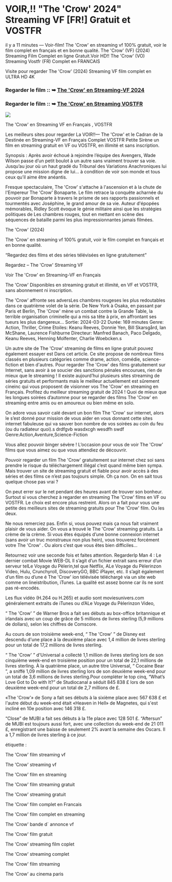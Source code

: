 # VOIR,!! "The 'Crow' 2024" Streaming VF [FR!] Gratuit et VOSTFR

il y a 11 minutes — Voir-film! The 'Crow' en streaming vf 100% gratuit, voir le film complet en français et en bonne qualité. The 'Crow' (VF) (2024) Streaming Film Complet en ligne Gratuit.Voir HD!! The 'Crow' (VO) Streaming Vostfr (FR) Complet en FRANCAIS

Visite pour regarder The 'Crow' (2024) Streaming VF film complet en ULTRA HD 4K

### Regarder le film :: ➥ [The 'Crow' en Streaming-VF 2024](https://t.co/S7OyZf3yFY)

### Regarder le film :: ➥ [The 'Crow' en Streaming VOSTFR](https://t.co/S7OyZf3yFY)

<p dir="auto"><a href="https://t.co/S7OyZf3yFY" title="PLAYNOW" rel="nofollow"><img src="https://i.imgur.com/jhNGoEt.gif" style="max-width: 100%;"></a></p>

The 'Crow' en Streaming VF en Français , VOSTFR

Les meilleurs sites pour regarder La VOIR!!— The 'Crow' et le Cadran de la Destinée en Streaming-VF en Français Complet VOSTFR Petite Sirène un film en streaming gratuit en VF ou VOSTFR, en illimité et sans inscription.

Synopsis : Après avoir échoué à rejoindre l’équipe des Avengers, Wade Wilson passe d’un petit boulot à un autre sans vraiment trouver sa voie. Jusqu’au jour où un haut gradé du Tribunal des Variations Anachroniques lui propose une mission digne de lui… à condition de voir son monde et tous ceux qu’il aime être anéantis.

Fresque spectaculaire, The 'Crow' s'attache à l'ascension et à la chute de l'Empereur The 'Crow' Bonaparte. Le film retrace la conquête acharnée du pouvoir par Bonaparte à travers le prisme de ses rapports passionnels et tourmentés avec Joséphine, le grand amour de sa vie. Auteur d'épopées mémorables, Ridley Scott évoque le génie militaire ainsi que les stratégies politiques de Les chambres rouges, tout en mettant en scène des séquences de bataille parmi les plus impressionnantes jamais filmées.

The 'Crow' (2024)

The 'Crow' en streaming vf 100% gratuit, voir le film complet en français et en bonne qualité.

“Regardez des films et des séries télévisées en ligne gratuitement”

Regardez – The 'Crow' Streaming VF

Voir The 'Crow' en Streaming-VF en Français

The 'Crow' Disponibles en streaming gratuit et illimité, en VF et VOSTFR, sans abonnement ni inscription.

The 'Crow' affronte ses adversLes chambres rougeses les plus redoutables dans ce quatrième volet de la série. De New York à Osaka, en passant par Paris et Berlin, The 'Crow' mène un combat contre la Grande Table, la terrible organisation criminelle qui a mis sa tête à prix, en affrontant ses tueurs les plus dangereux... Sortie: 2024-03-22 Durée: 169 minutes Genre: Action, Thriller, Crime Etoiles: Keanu Reeves, Donnie Yen, Bill Skarsgård, Ian McShane, Laurence Fishburne Directeur: Manfred Banach, Paco Delgado, Keanu Reeves, Henning Molfenter, Charlie Woebcken.s

Un autre site de The 'Crow' streaming de films en ligne gratuit pouvez également essayer est Dans cet article. Ce site propose de nombreux films classés en plusieurs catégories comme drame, action, comédie, science-fiction et bien d'autres. Pour regarder The 'Crow' des films gratuitement sur Internet, sans avoir à se soucier des sanctions pénales encourues, rien de mieux que le streaming ! Il existe aujourd’hui plusieurs sites streaming de séries gratuits et performants mais le meilleur actuellement est sûrement cineinc qui vous proposent de visionner vos The 'Crow' en streaming en Français. Profitez du meilleur streaming gratuit de 2024 ! Quoi de mieux que les longues soirées d’automne pour se regarder des films The 'Crow' en streaming entre amis ou en amoureux ou bien même en solo.

On adore vous savoir calé devant un bon film The 'Crow' sur internet, alors le s’est donné pour mission de vous aider en vous donnant cette sites internet fabuleuse qui va sauver bon nombre de vos soirées au coin du feu (ou du radiateur quoi).s drdfgvb wasdxcgh wesdfh swdf Genre:Action,Aventure,Science-Fiction

Vous allez pouvoir binger sévère ! L’occasion pour vous de voir The 'Crow' films que vous aimez ou que vous attendiez de découvrir.

Pouvoir regarder un film The 'Crow' gratuitement sur internet chez soi sans prendre le risque du téléchargement illégal c’est quand même bien sympa. Mais trouver un site de streaming gratuit et fiable pour avoir accès à des séries et des films ce n’est pas toujours simple. Oh ça non. On en sait tous quelque chose pas vrai ?

On peut errer sur le net pendant des heures avant de trouver son bonheur. Surtout si vous cherchez à regarder en streaming The 'Crow' films en VF ou VOSTFR. Le choix est encore plus restreint. Alors on a fait pour vous une petite des meilleurs sites de streaming gratuits pour The 'Crow' film. Ou les deux.

Ne nous remerciez pas. Enfin si, vous pouvez mais ça nous fait vraiment plaisir de vous aider. On vous a trouvé le The 'Crow' streaming gratuits. La crème de la crème. Si vous êtes équipés d’une bonne connexion internet (sans avoir un truc monstrueux non plus hein), vous trouverez forcément votre The 'Crow' . Ou alors c’est que vous êtes bien difficiles…

Retournez voir une seconde fois et faites attention. RegarderIp Man 4 : Le dernier combat Movie WEB-DL Il s’agit d’un fichier extrait sans erreur d’un serveur telLe Voyage du Pèlerin,tel que Netflix, ALe Voyage du Pèlerinzon Video, Hulu, Crunchyroll, DiscoveryGO, BBC iPlayer, etc. Il s’agit également d’un film ou d’une é The 'Crow' ion télévisée téléchargé via un site web comme on lineistribution, iTunes. La qualité est assez bonne car ils ne sont pas ré-encodés.

Les flux vidéo (H.264 ou H.265) et audio sont moviesunivers.com généralement extraits de iTunes ou d’ALe Voyage du Pèlerinzon Video,

“ The 'Crow' ” de Warner Bros a fait ses débuts au box-office britannique et irlandais avec un coup de grâce de 5 millions de livres sterling (5,9 millions de dollars), selon les chiffres de Comscore.

Au cours de son troisième week-end, “ The 'Crow' ” de Disney est descendu d'une place à la deuxième place avec 1,4 million de livres sterling pour un total de 17,2 millions de livres sterling.

“ The 'Crow' ” d'Universal a collecté 1,1 million de livres sterling lors de son cinquième week-end en troisième position pour un total de 22,1 millions de livres sterling. À la quatrième place, un autre titre Universal, “ Cocaine Bear ”, a sniffé 1,09 million de livres sterling lors de son deuxième week-end pour un total de 3,6 millions de livres sterling.Pour compléter le top cinq, “What’s Love Got to Do with It?” de Studiocanal a séduit 845 838 £ lors de son deuxième week-end pour un total de 2,7 millions de £.

«The 'Crow'» de Sony a fait ses débuts à la sixième place avec 567 638 £ et l'autre début du week-end était «Heaven in Hell» de Magnetes, qui s'est incliné en 10e position avec 146 318 £.

“Close” de MUBI a fait ses débuts à la 11e place avec 128 501 £. “Aftersun” de MUBI est toujours aussi fort, avec une collection du week-end de 21 011 £, enregistrant une baisse de seulement 2% avant la semaine des Oscars. Il a 1,7 million de livres sterling à ce jour.

étiquette :

The 'Crow' film streaming vf

The 'Crow' streaming vf

The 'Crow' film en streaming

The 'Crow' film streaming gratuit

The 'Crow' streaming gratuit

The 'Crow' film complet en Francais

The 'Crow' film complet en streaming

The 'Crow' bande d` annonce vf

The 'Crow' film gratuit

The 'Crow' streaming film coplet

The 'Crow' streaming complet

The 'Crow' film streaming

The 'Crow' au cinema paris
